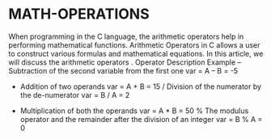 # MATH-OPERATIONS

When programming in the C language, the arithmetic operators help in performing mathematical functions. Arithmetic Operators in C allows a user to construct various formulas and mathematical equations. In this article, we will discuss the arithmetic operators .
Operator	Description	Example
–	Subtraction of the second variable from the first one	var = A – B = -5
+	Addition of two operands	var = A + B = 15
/	Division of the numerator by the de-numerator	var = B / A = 2
*	Multiplication of both the operands	var = A * B = 50
%	The modulus operator and the remainder after the division of an integer	var = B % A = 0
